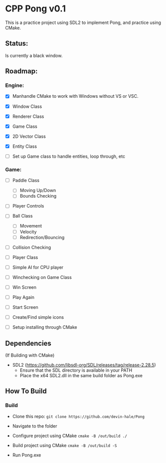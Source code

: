 # CPP Pong v0.1

This is a practice project using SDL2 to implement Pong, and practice using CMake.

## Status:

Is currently a black window.

## Roadmap:

### Engine:
- [x] Manhandle CMake to work with Windows without VS or VSC.
- [x] Window Class
- [x] Renderer Class
- [x] Game Class
- [x] 2D Vector Class
- [x] Entity Class

- [ ] Set up Game class to handle entities, loop through, etc

### Game:
- [ ] Paddle Class
    - [ ] Moving Up/Down
    - [ ] Bounds Checking
- [ ] Player Controls
- [ ] Ball Class
    - [ ] Movement
    - [ ] Velocity
    - [ ] Redirection/Bouncing
- [ ] Collision Checking
- [ ] Player Class
- [ ] Simple AI for CPU player
- [ ] Winchecking on Game Class
- [ ] Win Screen
- [ ] Play Again
- [ ] Start Screen

- [ ] Create/Find simple icons
- [ ] Setup installing through CMake

## Dependencies

(If Building with CMake)
- SDL2 (https://github.com/libsdl-org/SDL/releases/tag/release-2.28.5)
    - Ensure that the SDL directory is available in your PATH
    - Place the x64 SDL2.dll in the same build folder as Pong.exe

## How To Build

### Build
- Clone this repo:
    ```git clone https://github.com/devin-hale/Pong```

- Navigate to the folder

- Configure project using CMake
    ```cmake -B /out/build ./```

- Build project using CMake
    ```cmake -B /out/build -S```

- Run Pong.exe
